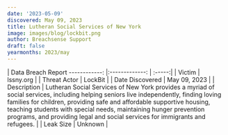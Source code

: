 ```yaml
---
date: '2023-05-09'
discovered: May 09, 2023
title: Lutheran Social Services of New York
image: images/blog/lockbit.png
author: Breachsense Support
draft: false
yearmonths: 2023/may
---
```



| Data Breach Report
------------:     |:-------------:    | :-----:|
| Victim      | lssny.org      | 
| Threat Actor      | LockBit      | 
| Date Discovered      | May 09, 2023      | 
| Description      | Lutheran Social Services of New York provides a myriad of social services, including helping seniors live independently, finding loving families for children, providing safe and affordable supportive housing, teaching students with special needs, maintaining hunger prevention programs, and providing legal and social services for immigrants and refugees.      | 
| Leak Size      | Unknown      | 

